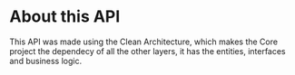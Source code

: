 # About this API
This API was made using the Clean Architecture, which makes the Core project the dependecy of all the other layers, it has the entities, interfaces and
business logic.
